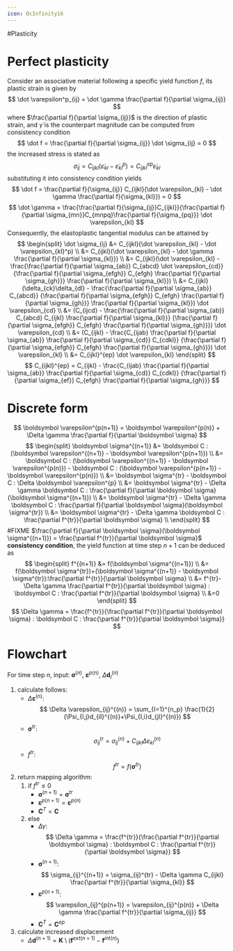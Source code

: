 ```yaml
---
icon: OcInfinity16
---
```


#Plasticity 

# Perfect plasticity
Consider an associative material following a specific yield function $f$, its plastic strain is given by
$$
\dot \varepsilon^p_{ij} = \dot \gamma \frac{\partial f}{\partial \sigma_{ij}}
$$
where $\frac{\partial f}{\partial \sigma_{ij}}$ is the direction of plastic strain, and $\dot \gamma$ is the counterpart magnitude can be computed from consistency condition
$$
\dot f = \frac{\partial f}{\partial \sigma_{ij}} \dot \sigma_{ij} = 0
$$
the increased stress is stated as
$$
\dot \sigma_{ij} = C_{ijkl} (\dot \varepsilon_{kl} - \dot \varepsilon_{kl}^p) = C_{ijkl}^{ep} \dot \varepsilon_{kl}
$$
substituting it into consistency condition yields
$$
\dot f = \frac{\partial f}{\sigma_{ij}} C_{ijkl}(\dot \varepsilon_{kl} - \dot \gamma \frac{\partial f}{\sigma_{kl}}) = 0
$$
$$
\dot \gamma = \frac{\frac{\partial f}{\sigma_{ij}}C_{ijkl}}{\frac{\partial f}{\partial \sigma_{mn}}C_{mnpq}\frac{\partial f}{\sigma_{pq}}} \dot \varepsilon_{kl}
$$
Consequently, the elastoplastic tangential modulus can be attained by
$$
\begin{split}
\dot \sigma_{ij} &= C_{ijkl}(\dot \varepsilon_{kl} - \dot \varepsilon_{kl}^p) \\
&= C_{ijkl}(\dot \varepsilon_{kl} - \dot \gamma \frac{\partial f}{\partial \sigma_{kl}}) \\
&= C_{ijkl}(\dot \varepsilon_{kl} - 
\frac{\frac{\partial f}{\partial \sigma_{ab}} C_{abcd} \dot \varepsilon_{cd}}
{\frac{\partial f}{\partial \sigma_{efgh}} C_{efgh} \frac{\partial f}{\partial \sigma_{gh}}}
\frac{\partial f}{\partial \sigma_{kl}}) \\
&= C_{ijkl}(\delta_{ck}\delta_{dl} - 
\frac{\frac{\partial f}{\partial \sigma_{ab}} C_{abcd}}
{\frac{\partial f}{\partial \sigma_{efgh}} C_{efgh} \frac{\partial f}{\partial \sigma_{gh}}}
\frac{\partial f}{\partial \sigma_{kl}}) \dot \varepsilon_{cd} \\
&= (C_{ijcd} - 
\frac{\frac{\partial f}{\partial \sigma_{ab}} C_{abcd} C_{ijkl} \frac{\partial f}{\partial \sigma_{kl}}}
{\frac{\partial f}{\partial \sigma_{efgh}} C_{efgh} \frac{\partial f}{\partial \sigma_{gh}}}) \dot \varepsilon_{cd} \\
&= (C_{ijkl} - 
\frac{C_{ijab} \frac{\partial f}{\partial \sigma_{ab}} \frac{\partial f}{\partial \sigma_{cd}} C_{cdkl}}
{\frac{\partial f}{\partial \sigma_{efgh}} C_{efgh} \frac{\partial f}{\partial \sigma_{gh}}}) \dot \varepsilon_{kl} \\
&= C_{ijkl}^{ep} \dot \varepsilon_{kl}
\end{split}
$$
$$
C_{ijkl}^{ep} = C_{ijkl} -
\frac{C_{ijab} \frac{\partial f}{\partial \sigma_{ab}} \frac{\partial f}{\partial \sigma_{cd}} C_{cdkl}}
{\frac{\partial f}{\partial \sigma_{ef}} C_{efgh} \frac{\partial f}{\partial \sigma_{gh}}}
$$

# Discrete form
$$
\boldsymbol \varepsilon^{p(n+1)} = \boldsymbol \varepsilon^{p(n)} + \Delta \gamma \frac{\partial f}{\partial \boldsymbol \sigma}
$$
$$
\begin{split}
\boldsymbol \sigma^{(n+1)} &= \boldsymbol C : (\boldsymbol \varepsilon^{(n+1)} - \boldsymbol \varepsilon^{p(n+1)}) \\
&= \boldsymbol C : (\boldsymbol \varepsilon^{(n+1)} - \boldsymbol \varepsilon^{p(n)}) -
\boldsymbol C : (\boldsymbol \varepsilon^{p(n+1)} - \boldsymbol \varepsilon^{p(n)}) \\
&= \boldsymbol \sigma^{tr} - \boldsymbol C : \Delta \boldsymbol \varepsilon^{p} \\
&= \boldsymbol \sigma^{tr} - \Delta \gamma \boldsymbol C : \frac{\partial f}{\partial \boldsymbol \sigma}(\boldsymbol \sigma^{(n+1)}) \\
&= \boldsymbol \sigma^{tr} - \Delta \gamma \boldsymbol C : \frac{\partial f}{\partial \boldsymbol \sigma}(\boldsymbol \sigma^{tr}) \\
&= \boldsymbol \sigma^{tr} - \Delta \gamma \boldsymbol C : \frac{\partial f^{tr}}{\partial \boldsymbol \sigma} \\
\end{split}
$$
#FIXME  $\frac{\partial f}{\partial \boldsymbol \sigma}(\boldsymbol \sigma^{(n+1)}) = \frac{\partial f^{tr}}{\partial \boldsymbol \sigma}$
**consistency condition**, the yield function at time step $n+1$ can be deduced as
$$
\begin{split}
f^{(n+1)} &= f(\boldsymbol \sigma^{(n+1)}) \\
&= f(\boldsymbol \sigma^{tr})+(\boldsymbol \sigma^{(n+1)} - \boldsymbol \sigma^{tr}):\frac{\partial f^{tr}}{\partial \boldsymbol \sigma} \\
&= f^{tr}-\Delta \gamma \frac{\partial f^{tr}}{\partial \boldsymbol \sigma} : \boldsymbol C : \frac{\partial f^{tr}}{\partial \boldsymbol \sigma} \\
&=0
\end{split}
$$
$$
\Delta \gamma = \frac{f^{tr}}{\frac{\partial f^{tr}}{\partial \boldsymbol \sigma} : \boldsymbol C : \frac{\partial f^{tr}}{\partial \boldsymbol \sigma}}
$$

# Flowchart
For time step $n$, input: $\boldsymbol \sigma^{(n)}$, $\boldsymbol \varepsilon^{p(n)}$, $\Delta \boldsymbol d_I^{(n)}$
1. calculate follows:
    - $\Delta \boldsymbol \varepsilon^{(n)}$:
        $$
        \Delta \varepsilon_{ij}^{(n)} = \sum_{I=1}^{n_p} \frac{1}{2}(\Psi_{I,j}d_{iI}^{(n)}+\Psi_{I,i}d_{jI}^{(n)})
        $$
    - $\boldsymbol \sigma^{tr}$:
        $$
        \sigma_{ij}^{tr} = \sigma_{ij}^{(n)} + C_{ijkl} \Delta \varepsilon_{kl}^{(n)}
        $$
    - $f^{tr}$:
        $$
        f^{tr} = f(\boldsymbol \sigma^{tr})
        $$
2. return mapping algorithm:
    1. if $f^{tr}\le0$
        - $\boldsymbol \sigma^{(n+1)} = \boldsymbol \sigma^{tr}$
        - $\boldsymbol \varepsilon^{p(n+1)} = \boldsymbol \varepsilon^{p(n)}$
        - $\boldsymbol C^T = \boldsymbol C$
    2. else
        - $\Delta \gamma$:
            $$
            \Delta \gamma = \frac{f^{tr}}{\frac{\partial f^{tr}}{\partial \boldsymbol \sigma} : \boldsymbol C : \frac{\partial f^{tr}}{\partial \boldsymbol \sigma}}
            $$
        - $\boldsymbol \sigma^{(n+1)}$:
            $$
            \sigma_{ij}^{(n+1)} = \sigma_{ij}^{tr} - \Delta \gamma C_{ijkl} \frac{\partial f^{tr}}{\partial \sigma_{kl}}
            $$
        - $\boldsymbol \varepsilon^{p(n+1)}$:
            $$
            \varepsilon_{ij}^{p(n+1)} = \varepsilon_{ij}^{p(n)} + \Delta \gamma \frac{\partial f^{tr}}{\partial \sigma_{ij}}
            $$
        - $\boldsymbol C^T = \boldsymbol C^{ep}$
3. calculate increased displacement
    - $\Delta \boldsymbol d^{(n+1)}=\boldsymbol K\setminus(\boldsymbol f^{ext(n+1)}-\boldsymbol f^{int(n)})$
